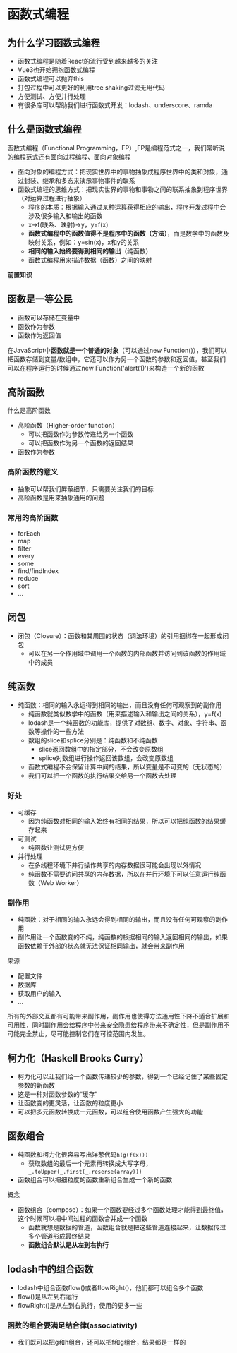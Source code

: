 # 函数式编程

## 为什么学习函数式编程
- 函数式编程是随着React的流行受到越来越多的关注
- Vue3也开始拥抱函数式编程
- 函数式编程可以抛弃this
- 打包过程中可以更好的利用tree shaking过滤无用代码
- 方便测试、方便并行处理
- 有很多库可以帮助我们进行函数式开发：lodash、underscore、ramda


## 什么是函数式编程

函数式编程（Functional Programming，FP）,FP是编程范式之一，我们常听说的编程范式还有面向过程编程、面向对象编程
- 面向对象的编程方式：把现实世界中的事物抽象成程序世界中的类和对象，通过封装、继承和多态来演示事物事件的联系
- 函数式编程的思维方式：把现实世界的事物和事物之间的联系抽象到程序世界（对运算过程进行抽象）
  - 程序的本质：根据输入通过某种运算获得相应的输出，程序开发过程中会涉及很多输入和输出的函数
  - x->f(联系、映射)->y，y=f(x)
  - **函数式编程中的函数值得不是程序中的函数（方法）**，而是数学中的函数及映射关系，例如：y=sin(x)，x和y的关系
  - **相同的输入始终要得到相同的输出**（纯函数）
  - 函数式编程用来描述数据（函数）之间的映射

**前置知识**


## 函数是一等公民
- 函数可以存储在变量中
- 函数作为参数
- 函数作为返回值

在JavaScript中**函数就是一个普通的对象**（可以通过new Function()），我们可以把函数存储到变量/数组中，它还可以作为另一个函数的参数和返回值，甚至我们可以在程序运行的时候通过new Function('alert(1)')来构造一个新的函数




## 高阶函数

什么是高阶函数
- 高阶函数（Higher-order function）
  - 可以把函数作为参数传递给另一个函数
  - 可以把函数作为另一个函数的返回结果
- 函数作为参数



### 高阶函数的意义
- 抽象可以帮我们屏蔽细节，只需要关注我们的目标
- 高阶函数是用来抽象通用的问题

### 常用的高阶函数
- forEach
- map
- filter
- every
- some
- find/findIndex
- reduce
- sort
- ...


## 闭包
- 闭包（Closure）：函数和其周围的状态（词法环境）的引用捆绑在一起形成闭包
  - 可以在另一个作用域中调用一个函数的内部函数并访问到该函数的作用域中的成员

## 纯函数
- 纯函数：相同的输入永远得到相同的输出，而且没有任何可观察到的副作用
  - 纯函数就类似数学中的函数（用来描述输入和输出之间的关系），y=f(x)
  - lodash是一个纯函数的功能库，提供了对数组、数字、对象、字符串、函数等操作的一些方法
  - 数组的slice和splice分别是：纯函数和不纯函数
    - slice返回数组中的指定部分，不会改变原数组
    - splice对数组进行操作返回该数组，会改变原数组
  - 函数式编程不会保留计算中间的结果，所以变量是不可变的（无状态的）
  - 我们可以把一个函数的执行结果交给另一个函数去处理


### 好处
- 可缓存
  - 因为纯函数对相同的输入始终有相同的结果，所以可以把纯函数的结果缓存起来
- 可测试
  - 纯函数让测试更方便
- 并行处理
  - 在多线程环境下并行操作共享的内存数据很可能会出现以外情况
  - 纯函数不需要访问共享的内存数据，所以在并行环境下可以任意运行纯函数（Web Worker）

### 副作用
- 纯函数：对于相同的输入永远会得到相同的输出，而且没有任何可观察的副作用
- 副作用让一个函数变的不纯，纯函数的根据相同的输入返回相同的输出，如果函数依赖于外部的状态就无法保证相同输出，就会带来副作用

来源
- 配置文件
- 数据库
- 获取用户的输入
- ...

所有的外部交互都有可能带来副作用，副作用也使得方法通用性下降不适合扩展和可用性，同时副作用会给程序中带来安全隐患给程序带来不确定性，但是副作用不可能完全禁止，尽可能控制它们在可控范围内发生。


## 柯力化（Haskell Brooks Curry）
- 柯力化可以让我们给一个函数传递较少的参数，得到一个已经记住了某些固定参数的新函数
- 这是一种对函数参数的“缓存”
- 让函数变的更灵活，让函数的粒度更小
- 可以把多元函数转换成一元函数，可以组合使用函数产生强大的功能

## 函数组合
- 纯函数和柯力化很容易写出洋葱代码`h(g(f(x)))`
  - 获取数组的最后一个元素再转换成大写字母，`_.toUpper(_.first(_.reserse(array)))`
- 函数组合可以把细粒度的函数重新组合生成一个新的函数

概念  
- 函数组合（compose）：如果一个函数要经过多个函数处理才能得到最终值，这个时候可以把中间过程的函数合并成一个函数
  - 函数就想是数据的管道，函数组合就是把这些管道连接起来，让数据传过多个管道形成最终结果
  - **函数组合默认是从左到右执行**

## lodash中的组合函数
- lodash中组合函数flow()或者flowRight()，他们都可以组合多个函数
- flow()是从左到右运行
- flowRight()是从左到右执行，使用的更多一些

### 函数的组合要满足**结合律**(associativity)
- 我们既可以把g和h组合，还可以把f和g组合，结果都是一样的